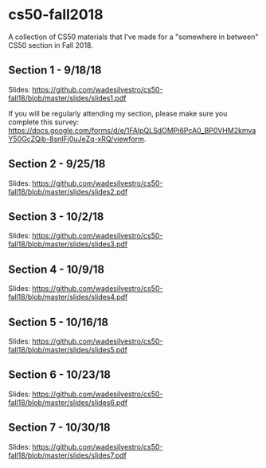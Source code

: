 # cs50-fall2018
A collection of CS50 materials that I've made for a "somewhere in between" CS50 section in Fall 2018.

## Section 1 - 9/18/18
Slides: https://github.com/wadesilvestro/cs50-fall18/blob/master/slides/slides1.pdf

If you will be regularly attending my section, please make sure you complete this survey:
https://docs.google.com/forms/d/e/1FAIpQLSdOMPi6PcA0_BP0VHM2kmvaY50GcZQib-8snIFj0uJeZq-xRQ/viewform.

## Section 2 - 9/25/18
Slides: https://github.com/wadesilvestro/cs50-fall18/blob/master/slides/slides2.pdf

## Section 3 - 10/2/18
Slides: https://github.com/wadesilvestro/cs50-fall18/blob/master/slides/slides3.pdf

## Section 4 - 10/9/18
Slides: https://github.com/wadesilvestro/cs50-fall18/blob/master/slides/slides4.pdf

## Section 5 - 10/16/18
Slides: https://github.com/wadesilvestro/cs50-fall18/blob/master/slides/slides5.pdf

## Section 6 - 10/23/18
Slides: https://github.com/wadesilvestro/cs50-fall18/blob/master/slides/slides6.pdf

## Section 7 - 10/30/18
Slides: https://github.com/wadesilvestro/cs50-fall18/blob/master/slides/slides7.pdf